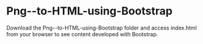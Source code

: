 # Png--to-HTML-using-Bootstrap

Download the Png--to-HTML-using-Bootstrap folder and access index.html from your browser to see content developed with Bootstrap.
